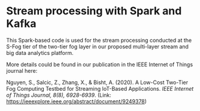 # Stream processing with Spark and Kafka
This Spark-based code is used for the stream processing conducted at the S-Fog tier of the two-tier fog layer in our proposed multi-layer stream and big data analytics platform.

More details could be found in our publication in the IEEE Internet of Things journal here: 

Nguyen, S., Salcic, Z., Zhang, X., & Bisht, A. (2020). A Low-Cost Two-Tier Fog Computing Testbed for Streaming IoT-Based Applications. _IEEE Internet of Things Journal, 8(8), 6928-6939_.         (Link: https://ieeexplore.ieee.org/abstract/document/9249378)
